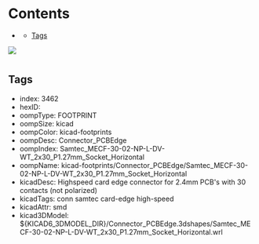 



Contents
========

* [](#)
	* [Tags](#tags)
  
![][im]
# 

## Tags

- index: 3462
- hexID: 
- oompType: FOOTPRINT
- oompSize: kicad
- oompColor: kicad-footprints
- oompDesc: Connector_PCBEdge
- oompIndex: Samtec_MECF-30-02-NP-L-DV-WT_2x30_P1.27mm_Socket_Horizontal
- oompName: kicad-footprints/Connector_PCBEdge/Samtec_MECF-30-02-NP-L-DV-WT_2x30_P1.27mm_Socket_Horizontal
- kicadDesc: Highspeed card edge connector for 2.4mm PCB's with 30 contacts (not polarized)
- kicadTags: conn samtec card-edge high-speed
- kicadAttr: smd
- kicad3DModel: ${KICAD6_3DMODEL_DIR}/Connector_PCBEdge.3dshapes/Samtec_MECF-30-02-NP-L-DV-WT_2x30_P1.27mm_Socket_Horizontal.wrl



[im]: image.png
